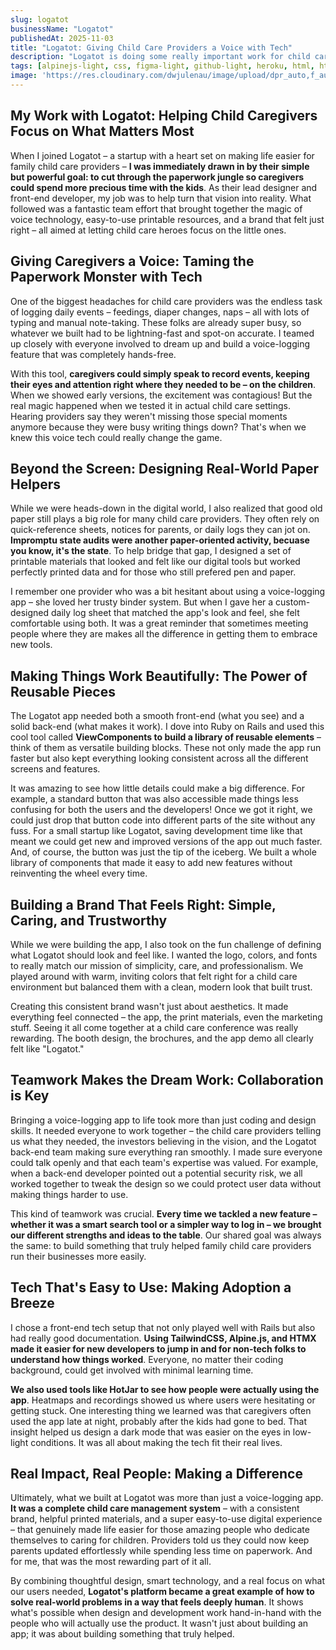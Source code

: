 ```yaml
---
slug: logatot
businessName: "Logatot"
publishedAt: 2025-11-03
title: "Logatot: Giving Child Care Providers a Voice with Tech"
description: "Logatot is doing some really important work for child care providers. I got to collaborate with them on a project that used voice-logging to make their web application even more helpful and streamlined. It was all about leveraging technology to empower the people who care for our little ones."
tags: [alpinejs-light, css, figma-light, github-light, heroku, html, htmx-light, illustrator, javascript, rails, ruby, tailwindcss-light]
image: 'https://res.cloudinary.com/dwjulenau/image/upload/dpr_auto,f_auto,fl_progressive,q_auto/v1743991606/josh-portfolio/assets_task_01jr6zkaxkener6qnhca37gwmb_img_0.webp'
---
```


## My Work with Logatot: Helping Child Caregivers Focus on What Matters Most
When I joined Logatot – a startup with a heart set on making life easier for family child care providers – **I was immediately drawn in by their simple but powerful goal: to cut through the paperwork jungle so caregivers could spend more precious time with the kids**. As their lead designer and front-end developer, my job was to help turn that vision into reality. What followed was a fantastic team effort that brought together the magic of voice technology, easy-to-use printable resources, and a brand that felt just right – all aimed at letting child care heroes focus on the little ones.

## Giving Caregivers a Voice: Taming the Paperwork Monster with Tech
One of the biggest headaches for child care providers was the endless task of logging daily events – feedings, diaper changes, naps – all with lots of typing and manual note-taking. These folks are already super busy, so whatever we built had to be lightning-fast and spot-on accurate. I teamed up closely with everyone involved to dream up and build a voice-logging feature that was completely hands-free.

With this tool, **caregivers could simply speak to record events, keeping their eyes and attention right where they needed to be – on the children**. When we showed early versions, the excitement was contagious! But the real magic happened when we tested it in actual child care settings. Hearing providers say they weren't missing those special moments anymore because they were busy writing things down? That's when we knew this voice tech could really change the game.

## Beyond the Screen: Designing Real-World Paper Helpers
While we were heads-down in the digital world, I also realized that good old paper still plays a big role for many child care providers. They often rely on quick-reference sheets, notices for parents, or daily logs they can jot on. **Impromptu state audits were another paper-oriented activity, becuase you know, it's the state**. To help bridge that gap, I designed a set of printable materials that looked and felt like our digital tools but worked perfectly printed data and for those who still prefered pen and paper.

I remember one provider who was a bit hesitant about using a voice-logging app – she loved her trusty binder system. But when I gave her a custom-designed daily log sheet that matched the app's look and feel, she felt comfortable using both. It was a great reminder that sometimes meeting people where they are makes all the difference in getting them to embrace new tools.

## Making Things Work Beautifully: The Power of Reusable Pieces
The Logatot app needed both a smooth front-end (what you see) and a solid back-end (what makes it work). I dove into Ruby on Rails and used this cool tool called **ViewComponents to build a library of reusable elements** – think of them as versatile building blocks. These not only made the app run faster but also kept everything looking consistent across all the different screens and features.

It was amazing to see how little details could make a big difference. For example, a standard button that was also accessible made things less confusing for both the users and the developers! Once we got it right, we could just drop that button code into different parts of the site without any fuss. For a small startup like Logatot, saving development time like that meant we could get new and improved versions of the app out much faster. And, of course, the button was just the tip of the iceberg. We built a whole library of components that made it easy to add new features without reinventing the wheel every time.

## Building a Brand That Feels Right: Simple, Caring, and Trustworthy
While we were building the app, I also took on the fun challenge of defining what Logatot should look and feel like. I wanted the logo, colors, and fonts to really match our mission of simplicity, care, and professionalism. We played around with warm, inviting colors that felt right for a child care environment but balanced them with a clean, modern look that built trust.

Creating this consistent brand wasn't just about aesthetics. It made everything feel connected – the app, the print materials, even the marketing stuff. Seeing it all come together at a child care conference was really rewarding. The booth design, the brochures, and the app demo all clearly felt like "Logatot."

## Teamwork Makes the Dream Work: Collaboration is Key
Bringing a voice-logging app to life took more than just coding and design skills. It needed everyone to work together – the child care providers telling us what they needed, the investors believing in the vision, and the Logatot back-end team making sure everything ran smoothly. I made sure everyone could talk openly and that each team's expertise was valued. For example, when a back-end developer pointed out a potential security risk, we all worked together to tweak the design so we could protect user data without making things harder to use.

This kind of teamwork was crucial. **Every time we tackled a new feature – whether it was a smart search tool or a simpler way to log in – we brought our different strengths and ideas to the table**. Our shared goal was always the same: to build something that truly helped family child care providers run their businesses more easily.

## Tech That's Easy to Use: Making Adoption a Breeze
I chose a front-end tech setup that not only played well with Rails but also had really good documentation. **Using TailwindCSS, Alpine.js, and HTMX made it easier for new developers to jump in and for non-tech folks to understand how things worked**. Everyone, no matter their coding background, could get involved with minimal learning time.

**We also used tools like HotJar to see how people were actually using the app**. Heatmaps and recordings showed us where users were hesitating or getting stuck. One interesting thing we learned was that caregivers often used the app late at night, probably after the kids had gone to bed. That insight helped us design a dark mode that was easier on the eyes in low-light conditions. It was all about making the tech fit their real lives.

## Real Impact, Real People: Making a Difference
Ultimately, what we built at Logatot was more than just a voice-logging app. **It was a complete child care management system** – with a consistent brand, helpful printed materials, and a super easy-to-use digital experience – that genuinely made life easier for those amazing people who dedicate themselves to caring for children. Providers told us they could now keep parents updated effortlessly while spending less time on paperwork. And for me, that was the most rewarding part of it all.

By combining thoughtful design, smart technology, and a real focus on what our users needed, **Logatot's platform became a great example of how to solve real-world problems in a way that feels deeply human**. It shows what's possible when design and development work hand-in-hand with the people who will actually use the product. It wasn't just about building an app; it was about building something that truly helped.
